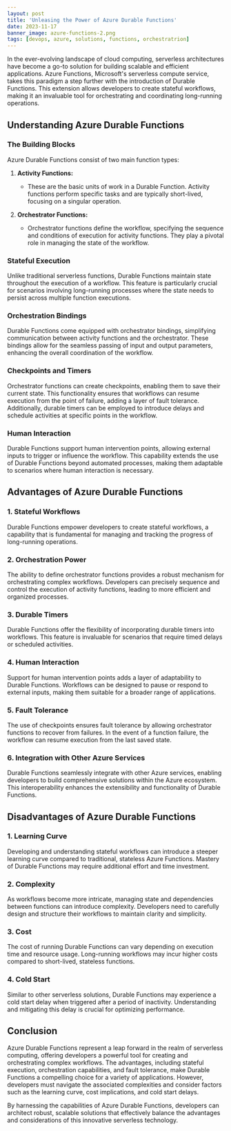 ```yaml
---
layout: post
title: 'Unleasing the Power of Azure Durable Functions'
date: 2023-11-17
banner_image: azure-functions-2.png
tags: [devops, azure, solutions, functions, orchestratrion]
---
```



In the ever-evolving landscape of cloud computing, serverless architectures have become a go-to solution for building scalable and efficient applications. Azure Functions, Microsoft's serverless compute service, takes this paradigm a step further with the introduction of Durable Functions. This extension allows developers to create stateful workflows, making it an invaluable tool for orchestrating and coordinating long-running operations.
<!--more-->

## Understanding Azure Durable Functions

### The Building Blocks

Azure Durable Functions consist of two main function types:

1. **Activity Functions:**
   - These are the basic units of work in a Durable Function. Activity functions perform specific tasks and are typically short-lived, focusing on a singular operation.

2. **Orchestrator Functions:**
   - Orchestrator functions define the workflow, specifying the sequence and conditions of execution for activity functions. They play a pivotal role in managing the state of the workflow.

### Stateful Execution

Unlike traditional serverless functions, Durable Functions maintain state throughout the execution of a workflow. This feature is particularly crucial for scenarios involving long-running processes where the state needs to persist across multiple function executions.

### Orchestration Bindings

Durable Functions come equipped with orchestrator bindings, simplifying communication between activity functions and the orchestrator. These bindings allow for the seamless passing of input and output parameters, enhancing the overall coordination of the workflow.

### Checkpoints and Timers

Orchestrator functions can create checkpoints, enabling them to save their current state. This functionality ensures that workflows can resume execution from the point of failure, adding a layer of fault tolerance. Additionally, durable timers can be employed to introduce delays and schedule activities at specific points in the workflow.

### Human Interaction

Durable Functions support human intervention points, allowing external inputs to trigger or influence the workflow. This capability extends the use of Durable Functions beyond automated processes, making them adaptable to scenarios where human interaction is necessary.

## Advantages of Azure Durable Functions

### 1. Stateful Workflows

Durable Functions empower developers to create stateful workflows, a capability that is fundamental for managing and tracking the progress of long-running operations.

### 2. Orchestration Power

The ability to define orchestrator functions provides a robust mechanism for orchestrating complex workflows. Developers can precisely sequence and control the execution of activity functions, leading to more efficient and organized processes.

### 3. Durable Timers

Durable Functions offer the flexibility of incorporating durable timers into workflows. This feature is invaluable for scenarios that require timed delays or scheduled activities.

### 4. Human Interaction

Support for human intervention points adds a layer of adaptability to Durable Functions. Workflows can be designed to pause or respond to external inputs, making them suitable for a broader range of applications.

### 5. Fault Tolerance

The use of checkpoints ensures fault tolerance by allowing orchestrator functions to recover from failures. In the event of a function failure, the workflow can resume execution from the last saved state.

### 6. Integration with Other Azure Services

Durable Functions seamlessly integrate with other Azure services, enabling developers to build comprehensive solutions within the Azure ecosystem. This interoperability enhances the extensibility and functionality of Durable Functions.

## Disadvantages of Azure Durable Functions

### 1. Learning Curve

Developing and understanding stateful workflows can introduce a steeper learning curve compared to traditional, stateless Azure Functions. Mastery of Durable Functions may require additional effort and time investment.

### 2. Complexity

As workflows become more intricate, managing state and dependencies between functions can introduce complexity. Developers need to carefully design and structure their workflows to maintain clarity and simplicity.

### 3. Cost

The cost of running Durable Functions can vary depending on execution time and resource usage. Long-running workflows may incur higher costs compared to short-lived, stateless functions.

### 4. Cold Start

Similar to other serverless solutions, Durable Functions may experience a cold start delay when triggered after a period of inactivity. Understanding and mitigating this delay is crucial for optimizing performance.

## Conclusion

Azure Durable Functions represent a leap forward in the realm of serverless computing, offering developers a powerful tool for creating and orchestrating complex workflows. The advantages, including stateful execution, orchestration capabilities, and fault tolerance, make Durable Functions a compelling choice for a variety of applications. However, developers must navigate the associated complexities and consider factors such as the learning curve, cost implications, and cold start delays.

By harnessing the capabilities of Azure Durable Functions, developers can architect robust, scalable solutions that effectively balance the advantages and considerations of this innovative serverless technology.
